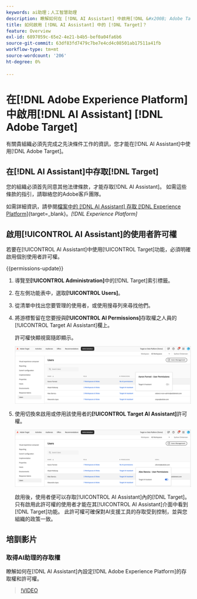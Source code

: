 ```yaml
---
keywords: ai助理；人工智慧助理
description: 瞭解如何在 [!DNL AI Assistant] 中啟用[!DNL &#x200B; Adobe Target]。
title: 如何啟用 [!DNL AI Assistant] 中的 [!DNL Target]？
feature: Overview
exl-id: 6897059c-65e2-4e21-b4b5-bef0a04fa6b6
source-git-commit: 63df83fd7479c7be7e4cd4c08501ab17511a41fb
workflow-type: tm+mt
source-wordcount: '206'
ht-degree: 0%

---
```


# 在[!DNL Adobe Experience Platform]中啟用[!DNL AI Assistant] [!DNL Adobe Target]

有關貴組織必須先完成之先決條件工作的資訊，您才能在[!DNL AI Assistant]中使用[!DNL Adobe Target]。

## 在[!DNL AI Assistant]中存取[!DNL Target]

您的組織必須首先同意其他法律條款，才能存取[!DNL AI Assistant]。 如需這些條款的指引，請聯絡您的Adobe客戶團隊。

如需詳細資訊，請參閱[檔案中的 [!DNL AI Assistant] 存取 [!DNL Experience Platform]](https://experienceleague.adobe.com/en/docs/experience-platform/ai-assistant/access){target=_blank}。*[!DNL Experience Platform]*

## 啟用[!UICONTROL AI Assistant]的使用者許可權

若要在[!UICONTROL AI Assistant]中使用[!UICONTROL Target]功能，必須明確啟用個別使用者許可權。

{{permissions-update}}

1. 導覽至&#x200B;**[!UICONTROL Administration]**&#x200B;中的[!DNL Target]索引標籤。
1. 在左側功能表中，選取&#x200B;**[!UICONTROL Users]**。
1. 從清單中找出您要管理的使用者，或使用搜尋列來尋找他們。
1. 將游標暫留在您要授與&#x200B;**[!UICONTROL AI Permissions]**&#x200B;存取權之人員的[!UICONTROL Target AI Assistant]欄上。

   許可權快顯視窗隨即顯示。

   ![AI助理設定](/help/main/c-intro/assets/ai-pop-up2.png)

1. 使用切換來啟用或停用該使用者的&#x200B;**[!UICONTROL Target AI Assistant]**&#x200B;許可權。

   ![AI助理許可權快顯功能表](/help/main/c-intro/assets/ai-pop-up.png)

   啟用後，使用者便可以存取[!UICONTROL AI Assistant]內的[!DNL Target]。 只有啟用此許可權的使用者才能在其[!UICONTROL AI Assistant]介面中看到[!DNL Target]功能。 此許可權可確保對AI支援工具的存取受到控制，並與您組織的政策一致。

## 培訓影片

### 取得AI助理的存取權

瞭解如何在[!DNL AI Assistant]內設定[!DNL Adobe Experience Platform]的存取權和許可權。

>[!VIDEO](https://video.tv.adobe.com/v/3436470/?learn=on&#x26;enablevpops)
